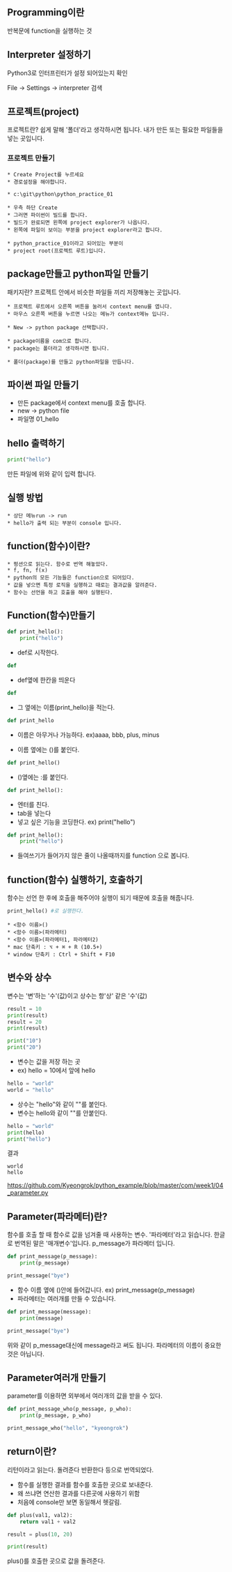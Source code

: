 ## Programming이란
반복문에 function을 실행하는 것

## Interpreter 설정하기
Python3로 인터프린터가 설정 되어있는지 확인

File -> Settings -> interpreter 검색
    
## 프로젝트(project)
프로젝트란? 쉽게 말해 '폴더'라고 생각하시면 됩니다. 내가 만든 또는 필요한 파일들을 넣는 곳입니다.

### 프로젝트 만들기
    * Create Project를 누르세요
    * 경로설정을 해야합니다.

    * c:\git\python\python_practice_01

    * 우측 하단 Create
    * 그러면 파이썬이 빌드를 합니다.
    * 빌드가 완료되면 왼쪽에 project explorer가 나옵니다.
    * 왼쪽에 파일이 보이는 부분을 project explorer라고 합니다.

    * python_practice_01이라고 되어있는 부분이
    * project root(프로젝트 루트)입니다.

## package만들고 python파일 만들기
패키지란? 프로젝트 안에서 비슷한 파일들 끼리 저장해놓는 곳입니다.

    * 프로젝트 루트에서 오른쪽 버튼을 눌러서 context menu를 엽니다.
    * 마우스 오른쪽 버튼을 누르면 나오는 메뉴가 context메뉴 입니다.

    * New -> python package 선택합니다.

    * package이름을 com으로 합니다.
    * package는 폴더라고 생각하시면 됩니다.

    * 폴더(package)를 만들고 python파일을 만듭니다.
    

## 파이썬 파일 만들기
* 만든 package에서 context menu를 호출 합니다.
* new -> python file
* 파일명 01_hello

## hello 출력하기
```python
print("hello")
```
만든 파일에 위와 같이 입력 합니다.

## 실행 방법
    * 상단 메뉴run -> run
    * hello가 출력 되는 부분이 console 입니다.


## function(함수)이란?
    * 펑션으로 읽는다. 함수로 번역 해놓았다.
    * f, fn, f(x)
    * python의 모든 기능들은 function으로 되어있다.
    * 값을 넣으면 특정 로직을 실행하고 때로는 결과값을 알려준다.
    * 함수는 선언을 하고 호출을 해야 실행된다.

## Function(함수)만들기
```python
def print_hello():
    print("hello")
```

* def로 시작한다.
```python
def
```
* def옆에 한칸을 띄운다
```python
def 
```     
    
* 그 옆에는 이름(print_hello)을 적는다.
```python
def print_hello
```
* 이름은 아무거나 가능하다. ex)aaaa, bbb, plus, minus

* 이름 옆에는 ()를 붙인다.
```python
def print_hello()
```
* ()옆에는 :를 붙인다.
```python
def print_hello():
```    
* 엔터를 친다.
* tab을 넣는다
* 넣고 싶은 기능을 코딩한다. ex) print("hello")

```python
def print_hello():
    print("hello")
```

* 들여쓰기가 들어가지 않은 줄이 나올때까지를 function 으로 봅니다.


## function(함수) 실행하기, 호출하기
함수는 선언 한 후에 호출을 해주어야 실행이 되기 때문에 호출을 해줍니다.
```python
print_hello() #로 실행한다.
```
    * <함수 이름>()
    * <함수 이름>(파라메터)
    * <함수 이름>(파라메터1, 파라메터2)
    * mac 단축키 : ⌥ + ⌘ + R (10.5+)
    * window 단축키 : Ctrl + Shift + F10

## 변수와 상수
변수는 '변'하는 '수'(값)이고 상수는 항'상' 같은 '수'(값)
```python
result = 10
print(result)
result = 20
print(result)

print("10")
print("20")
```

* 변수는 값을 저장 하는 곳
* ex) hello = 10에서 앞에 hello
```python
hello = "world"
world = "hello"
```
* 상수는 "hello"와 같이 ""를 붙인다.
* 변수는 hello와 같이 ""를 안붙인다.

```python
hello = "world"
print(hello)
print("hello")
```
결과
```text
world
hello
```

https://github.com/Kyeongrok/python_example/blob/master/com/week1/04_parameter.py
## Parameter(파라메터)란?
함수를 호출 할 때 함수로 값을 넘겨줄 때 사용하는 변수. '파라메터'라고 읽습니다. 한글로 번역된 말은 '매개변수'입니다. p_message가 파라메터 입니다.
```python
def print_message(p_message):
    print(p_message)

print_message("bye")
```
* 함수 이름 옆에 ()안에 들어갑니다. ex) print_message(p_message)    
* 파라메터는 여러개를 만들 수 있습니다.

```python
def print_message(message):
    print(message)

print_message("bye")
```
위와 같이 p_message대신에 message라고 써도 됩니다. 파라메터의 이름이 중요한 것은 아닙니다.

## Parameter여러개 만들기
parameter를 이용하면 외부에서 여러개의 값을 받을 수 있다.
```python
def print_message_who(p_message, p_who):
    print(p_message, p_who)

print_message_who("hello", "kyeongrok")
```

## return이란?
리턴이라고 읽는다. 돌려준다 반환한다 등으로 번역되었다.
* 함수를 실행한 결과를 함수를 호출한 곳으로 보내준다.
* 왜 쓰냐면 연산한 결과를 다른곳에 사용하기 위함
* 처음에 console만 보면 동일해서 헷갈림.

```python
def plus(val1, val2):
    return val1 + val2

result = plus(10, 20)

print(result)
```
plus()를 호출한 곳으로 값을 돌려준다.



